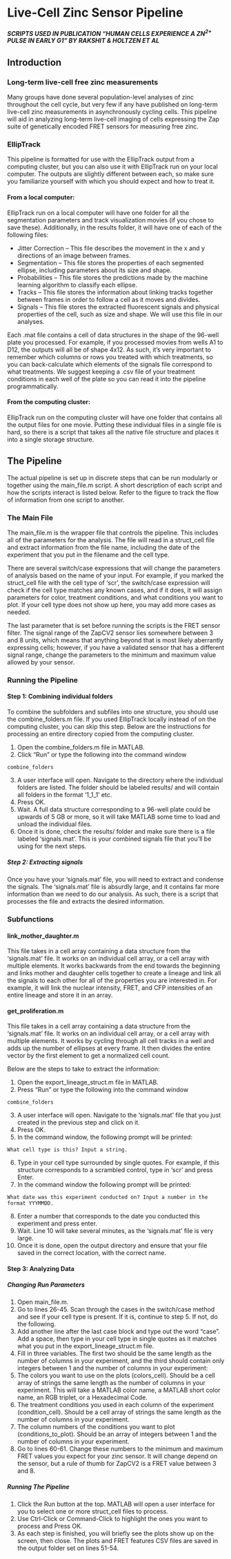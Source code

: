 # Live-Cell Zinc Sensor Pipeline
##### SCRIPTS USED IN PUBLICATION “HUMAN CELLS EXPERIENCE A ZN<sup>2+</sup> PULSE IN EARLY G1” BY RAKSHIT & HOLTZEN ET AL
## Introduction
### Long-term live-cell free zinc measurements
Many groups have done several population-level analyses of zinc throughout the cell cycle, but very few if any have published on long-term live-cell zinc measurements in asynchronously cycling cells. This pipeline will aid in analyzing long-term live-cell imaging of cells expressing the Zap suite of genetically encoded FRET sensors for measuring free zinc.
### EllipTrack
This pipeline is formatted for use with the EllipTrack output from a computing cluster, but you can also use it with EllipTrack run on your local computer. The outputs are slightly different between each, so make sure you familiarize yourself with which you should expect and how to treat it.
#### From a local computer:
EllipTrack run on a local computer will have one folder for all the segmentation parameters and track visualization movies (if you chose to save these). Additionally, in the results folder, it will have one of each of the following files:
-	Jitter Correction – This file describes the movement in the x and y directions of an image between frames.
-	Segmentation – This file stores the properties of each segmented ellipse, including parameters about its size and shape.
-	Probabilities – This file stores the predictions made by the machine learning algorithm to classify each ellipse.
-	Tracks – This file stores the information about linking tracks together between frames in order to follow a cell as it moves and divides.
-	Signals – This file stores the extracted fluorescent signals and physical properties of the cell, such as size and shape. We will use this file in our analyses.

Each .mat file contains a cell of data structures in the shape of the 96-well plate you processed. For example, if you processed movies from wells A1 to D12, the outputs will all be of shape 4x12. As such, it’s very important to remember which columns or rows you treated with which treatments, so you can back-calculate which elements of the signals file correspond to what treatments. We suggest keeping a .csv file of your treatment conditions in each well of the plate so you can read it into the pipeline programmatically.
#### From the computing cluster:
EllipTrack run on the computing cluster will have one folder that contains all the output files for one movie. Putting these individual files in a single file is hard, so there is a script that takes all the native file structure and places it into a single storage structure.
## The Pipeline
The actual pipeline is set up in discrete steps that can be run modularly or together using the main_file.m script. A short description of each script and how the scripts interact is listed below. Refer to the figure to track the flow of information from one script to another.
### The Main File
The main_file.m is the wrapper file that controls the pipeline. This includes all of the parameters for the analysis. The file will read in a struct_cell file and extract information from the file name, including the date of the experiment that you put in the filename and the cell type.

There are several switch/case expressions that will change the parameters of analysis based on the name of your input. For example, if you marked the struct_cell file with the cell type of ‘scr’, the switch/case expression will check if the cell type matches any known cases, and if it does, it will assign parameters for color, treatment conditions, and what conditions you want to plot. If your cell type does not show up here, you may add more cases as needed.

The last parameter that is set before running the scripts is the FRET sensor filter. The signal range of the ZapCV2 sensor lies somewhere between 3 and 8 units, which means that anything beyond that is most likely aberrantly expressing cells; however, if you have a validated sensor that has a different signal range, change the parameters to the minimum and maximum value allowed by your sensor.
### Running the Pipeline
#### Step 1: Combining individual folders
To combine the subfolders and subfiles into one structure, you should use the combine_folders.m file. If you used EllipTrack locally instead of on the computing cluster, you can skip this step. Below are the instructions for processing an entire directory copied from the computing cluster.
1.	Open the combine_folders.m file in MATLAB.
2.	Click “Run” or type the following into the command window

`combine_folders`

3.	A user interface will open. Navigate to the directory where the individual folders are listed. The folder should be labeled results/ and will contain all folders in the format ‘1_1_1’ etc.
4.	Press OK.
5.	Wait. A full data structure corresponding to a 96-well plate could be upwards of 5 GB or more, so it will take MATLAB some time to load and unload the individual files.
6.	Once it is done, check the results/ folder and make sure there is a file labeled ‘signals.mat’. This is your combined signals file that you’ll be using for the next steps.
##### Step 2: Extracting signals
Once you have your ‘signals.mat’ file, you will need to extract and condense the signals. The ‘signals.mat’ file is absurdly large, and it contains far more information than we need to do our analysis. As such, there is a script that processes the file and extracts the desired information.
### Subfunctions
#### link_mother_daughter.m
This file takes in a cell array containing a data structure from the ‘signals.mat’ file. It works on an individual cell array, or a cell array with multiple elements. It works backwards from the end towards the beginning and links mother and daughter cells together to create a lineage and link all the signals to each other for all of the properties you are interested in. For example, it will link the nuclear intensity, FRET, and CFP intensities of an entire lineage and store it in an array.
#### get_proliferation.m
This file takes in a cell array containing a data structure from the ‘signals.mat’ file. It works on an individual cell array, or a cell array with multiple elements. It works by cycling through all cell tracks in a well and adds up the number of ellipses at every frame. It then divides the entire vector by the first element to get a normalized cell count.

Below are the steps to take to extract the information:
1.	Open the export_lineage_struct.m file in MATLAB.
2.	Press “Run” or type the following into the command window

`combine_folders`

3.	A user interface will open. Navigate to the ‘signals.mat’ file that you just created in the previous step and click on it.
4.	Press OK.
5.	In the command window, the following prompt will be printed:

`What cell type is this? Input a string.`

6.	Type in your cell type surrounded by single quotes. For example, if this structure corresponds to a scrambled control, type in ‘scr’ and press Enter.
7.	In the command window the following prompt will be printed:

`What date was this experiment conducted on? Input a number in the format YYYMMDD.`

8.	Enter a number that corresponds to the date you conducted this experiment and press enter.
9.	Wait. Line 10 will take several minutes, as the ‘signals.mat’ file is very large.
10.	Once it is done, open the output directory and ensure that your file saved in the correct location, with the correct name.
#### Step 3: Analyzing Data
##### Changing Run Parameters
1.	Open main_file.m.
2.	Go to lines 26-45. Scan through the cases in the switch/case method and see if your cell type is present. If it is, continue to step 5. If not, do the following.
3.	Add another line after the last case block and type out the word “case”. Add a space, then type in your cell type in single quotes as it matches what you put in the export_lineage_struct.m file.
4.	Fill in three variables. The first two should be the same length as the number of columns in your experiment, and the third should contain only integers between 1 and the number of columns in your experiment:
5.	The colors you want to use on the plots (colors_cell). Should be a cell array of strings the same length as the number of columns in your experiment. This will take a MATLAB color name, a MATLAB short color name, an RGB triplet, or a Hexadecimal Code.
6.	The treatment conditions you used in each column of the experiment (condition_cell). Should be a cell array of strings the same length as the number of columns in your experiment.
7.	The column numbers of the conditions you want to plot (conditions_to_plot). Should be an array of integers between 1 and the number of columns in your experiment.
8.	Go to lines 60-61. Change these numbers to the minimum and maximum FRET values you expect for your zinc sensor. It will change depend on the sensor, but a rule of thumb for ZapCV2 is a FRET value between 3 and 8.
##### Running The Pipeline
1.	Click the Run button at the top. MATLAB will open a user interface for you to select one or more struct_cell files to process.
2.	Use Ctrl-Click or Command-Click to highlight the ones you want to process and Press OK.
3.	As each step is finished, you will briefly see the plots show up on the screen, then close. The plots and FRET features CSV files are saved in the output folder set on lines 51-54.

